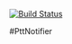 
[![Build Status](https://travis-ci.org/Lab-317/PttNotifier.svg?branch=master)](https://travis-ci.org/Lab-317/PttNotifier)

#PttNotifier
